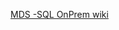 
[MDS -SQL OnPrem wiki](https://microsoft.sharepoint.com/teams/bidpwiki/Pages1/Master%20Data%20Services.aspx)



